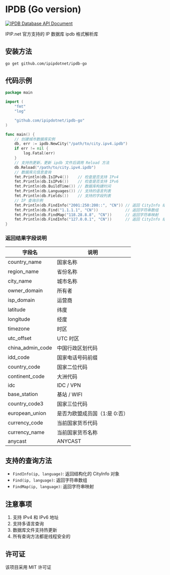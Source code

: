 # IPDB (Go version)

[![IPDB Database API Document](https://godoc.org/github.com/ipipdotnet/ipdb-go?status.svg)](https://godoc.org/github.com/ipipdotnet/ipdb-go)

IPIP.net 官方支持的 IP 数据库 ipdb 格式解析库

## 安装方法

```bash
go get github.com/ipipdotnet/ipdb-go
```

## 代码示例

```go
package main

import (
	"fmt"
	"log"

	"github.com/ipipdotnet/ipdb-go"
)

func main() {
	// 创建城市数据库实例
	db, err := ipdb.NewCity("/path/to/city.ipv4.ipdb")
	if err != nil {
		log.Fatal(err)
	}
	// 支持热更新，更新 ipdb 文件后调用 Reload 方法
	db.Reload("/path/to/city.ipv4.ipdb")
	// 数据库元信息查询
	fmt.Println(db.IsIPv4())    // 检查是否支持 IPv4
	fmt.Println(db.IsIPv6())    // 检查是否支持 IPv6
	fmt.Println(db.BuildTime()) // 数据库构建时间
	fmt.Println(db.Languages()) // 支持的语言列表
	fmt.Println(db.Fields())    // 支持的字段列表
	// IP 查询示例
	fmt.Println(db.FindInfo("2001:250:200::", "CN")) // 返回 CityInfo 结构体
	fmt.Println(db.Find("1.1.1.1", "CN"))            // 返回字符串数组
	fmt.Println(db.FindMap("118.28.8.8", "CN"))      // 返回字符串映射
	fmt.Println(db.FindInfo("127.0.0.1", "CN"))      // 返回 CityInfo 结构体
}
```

### 返回结果字段说明

| 字段名 | 说明 |
|--------|------|
| country_name | 国家名称 |
| region_name | 省份名称 |
| city_name | 城市名称 |
| owner_domain | 所有者 |
| isp_domain | 运营商 |
| latitude | 纬度 |
| longitude | 经度 |
| timezone | 时区 |
| utc_offset | UTC 时区 |
| china_admin_code | 中国行政区划代码 |
| idd_code | 国家电话号码前缀 |
| country_code | 国家二位代码 |
| continent_code | 大洲代码 |
| idc | IDC / VPN |
| base_station | 基站 / WIFI |
| country_code3 | 国家三位代码 |
| european_union | 是否为欧盟成员国（1:是 0:否）|
| currency_code | 当前国家货币代码 |
| currency_name | 当前国家货币名称 |
| anycast | ANYCAST |

## 支持的查询方法

- `FindInfo(ip, language)`: 返回结构化的 CityInfo 对象
- `Find(ip, language)`: 返回字符串数组
- `FindMap(ip, language)`: 返回字符串映射

## 注意事项

1. 支持 IPv4 和 IPv6 地址
2. 支持多语言查询
3. 数据库文件支持热更新
4. 所有查询方法都是线程安全的

## 许可证

该项目采用 MIT 许可证
